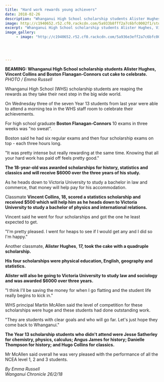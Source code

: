 ```yaml
---
title: "Hard work rewards young achievers"
date: 2018-02-26
description: "Whanganui High School scholarship students Alister Hughes, Vincent Collins and Boston Flanagan-Connors cut cake to celebrate..."
image: http://c1940652.r52.cf0.rackcdn.com/5a933b8fff2a7c6bfc0002f1/students-reap-scholarship-rewards-chron-26-feb.jpg
excerpt: "Whanganui High School scholarship students Alister Hughes, Vincent Collins and Boston Flanagan-Connors cut cake to celebrate."
image_gallery:
     - image: "http://c1940652.r52.cf0.rackcdn.com/5a936e3eff2a7c6bfc00039f/Schol-students-chron-26-feb.jpg"
    
    
    
    
---
```


<p><span><strong>BEAMING: Whanganui High School scholarship students Alister Hughes, Vincent Collins and Boston Flanagan-Connors cut cake to celebrate.</strong> <br /><em>PHOTO / Emma Russell</em></span></p>
<p class="element element-paragraph">Whanganui High School (WHS) scholarship students are reaping the rewards as they take their next step in the big wide world.</p>
<p class="element element-paragraph">On Wednesday three of the seven Year 13 students from last year were able to attend a morning tea in the WHS staff room to celebrate their achievements.</p>
<p class="element element-paragraph">For high school graduate <strong>Boston Flanagan-Connors</strong> 10 exams in three weeks was "no sweat".</p>
<p class="element element-paragraph">Boston said he had six regular exams and then four scholarship exams on top - each three hours long.</p>
<p class="element element-paragraph">"It was pretty intense but really rewarding at the same time. Knowing that all your hard work has paid off feels pretty good."</p>
<p class="element element-paragraph"><strong>The 18-year-old was awarded scholarships for history, statistics and classics and will receive $6000 over the three years of his study.</strong></p>
<p class="element element-paragraph">As he heads down to Victoria University to study a bachelor in law and commerce, that money will help pay for his accommodation.</p>
<p class="element element-paragraph">Classmate <strong>Vincent Collins, 18, scored a statistics scholarship and received $500 which will help him as he heads down to Victoria University to study a bachelor of physics and international relations.</strong></p>
<p class="element element-paragraph">Vincent said he went for four scholarships and got the one he least expected to get.</p>
<p class="element element-paragraph">"I'm pretty pleased. I went for heaps to see if I would get any and I did so I'm happy."</p>
<p class="element element-paragraph">Another classmate, <strong>Alister Hughes</strong>, <strong>17, took the cake with a quadruple scholarship.</strong></p>
<p class="element element-paragraph"><strong>His four scholarships were physical education, English, geography and statistics.</strong></p>
<p class="element element-paragraph"><strong>Alister will also be going to Victoria University to study law and sociology and was awarded $6000 over three years.</strong></p>
<p class="element element-paragraph">"I think I'll be saving the money for when I go flatting and the student life really begins to kick in."</p>
<p class="element element-paragraph">WHS principal Martin McAllen said the level of competition for these scholarships were huge and these students had done outstanding work.</p>
<p class="element element-paragraph">"They are students with clear goals and who will go far. Let's just hope they come back to Whanganui."</p>
<p class="element element-paragraph"><strong>The Year 13 scholarship students who didn't attend were Jesse Satherley for chemistry, physics, calculus; Angus James for history; Danielle Thompson for history; and Hugo Collins for classics.</strong></p>
<p class="element element-paragraph">Mr McAllen said overall he was very pleased with the performance of all the NCEA level 1, 2 and 3 students.</p>
<p class="element element-paragraph"><em>By Emma Russell<br />Wanganui Chronicle 26/2/18</em></p>

